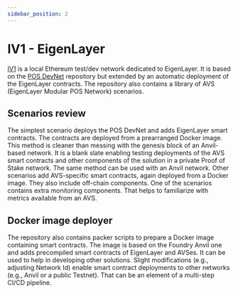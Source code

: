 ```yaml
---
sidebar_position: 2
---
```


# IV1 - EigenLayer

[IV1](https://github.com/ivy-net/iv1) is a local Ethereum test/dev network dedicated to EigenLayer.
It is based on the [POS DevNet](https://github.com/ivy-net/eth-pos-devnet) repository but extended by an automatic deployment of the EigenLayer contracts.
The repository also contains a library of AVS (EigenLayer Modular POS Network) scenarios.

## Scenarios review

The simplest scenario deploys the POS DevNet and adds EigenLayer smart contracts.
The contracts are deployed from a prearranged Docker image.
This method is cleaner than messing with the genesis block of an Anvil-based network.
It is a blank slate enabling testing deployments of the AVS smart contracts and other components of the solution in a private Proof of Stake network.
The same method can be used with an Anvil network.
Other scenarios add AVS-specific smart contracts, again deployed from a Docker image.
They also include off-chain components.
One of the scenarios contains extra monitoring components.
That helps to familiarize with metrics available from an AVS.

## Docker image deployer

The repository also contains packer scripts to prepare a Docker image containing smart contracts.
The image is based on the Foundry Anvil one and adds precompiled smart contracts of EigenLayer and AVSes.
It can be used to help in developing other solutions.
Slight modifications (e.g., adjusting Network Id) enable smart contract deployments to other networks (e.g., Anvil or a public Testnet).
That can be an element of a multi-step CI/CD pipeline.
